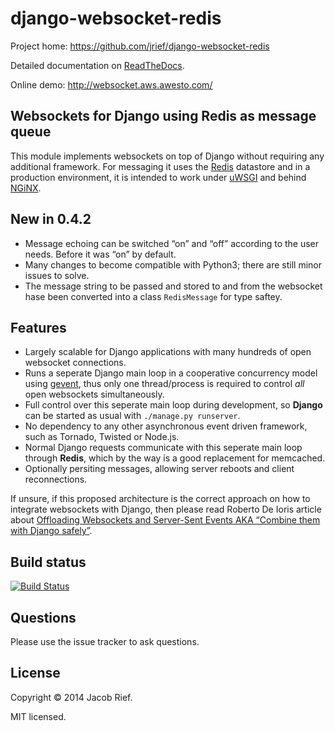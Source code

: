 django-websocket-redis
======================

Project home: https://github.com/jrief/django-websocket-redis

Detailed documentation on [ReadTheDocs](http://django-websocket-redis.readthedocs.org/en/latest/).

Online demo: http://websocket.aws.awesto.com/

Websockets for Django using Redis as message queue
--------------------------------------------------
This module implements websockets on top of Django without requiring any additional framework. For
messaging it uses the [Redis](http://redis.io/) datastore and in a production environment, it is
intended to work under [uWSGI](http://projects.unbit.it/uwsgi/) and behind [NGiNX](http://nginx.com/).

New in 0.4.2
------------
* Message echoing can be switched “on” and “off” according to the user needs. Before it was “on” by
  default.
* Many changes to become compatible with Python3; there are still minor issues to solve.
* The message string to be passed and stored to and from the websocket hase been converted into
  a class ``RedisMessage`` for type saftey.

Features
--------
* Largely scalable for Django applications with many hundreds of open websocket connections.
* Runs a seperate Django main loop in a cooperative concurrency model using [gevent](http://www.gevent.org/),
  thus only one thread/process is required to control *all* open websockets simultaneously.
* Full control over this seperate main loop during development, so **Django** can be started as usual with
  ``./manage.py runserver``.
* No dependency to any other asynchronous event driven framework, such as Tornado, Twisted or
  Node.js.
* Normal Django requests communicate with this seperate main loop through **Redis**, which by the way is a good
  replacement for memcached.
* Optionally persiting messages, allowing server reboots and client reconnections.

If unsure, if this proposed architecture is the correct approach on how to integrate websockets with Django, then please read Roberto De Ioris article about [Offloading Websockets and Server-Sent Events AKA “Combine them with Django safely”](http://uwsgi-docs.readthedocs.org/en/latest/articles/OffloadingWebsocketsAndSSE.html).

Build status
------------
[![Build Status](https://travis-ci.org/jrief/django-websocket-redis.png?branch=master)](https://travis-ci.org/jrief/django-websocket-redis)

Questions
---------
Please use the issue tracker to ask questions.

License
-------
Copyright &copy; 2014 Jacob Rief.

MIT licensed.
